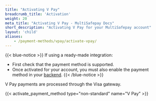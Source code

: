```yaml
---
title: "Activating V Pay"
breadcrumb_title: 'Activation'
weight: 20
meta_title: "Activating V Pay - MultiSafepay Docs"
short_description: "Activating V Pay for your MultiSafepay account"
layout: 'child'
aliases: 
    - /payment-methods/vpay/activate-vpay/
---
```

{{< blue-notice >}} If using a ready-made integration: 

- First check that the payment method is supported. 
- Once activated for your account, you must also enable the payment method in your [backend](/glossaries/multisafepay-glossary/#backend).  {{< /blue-notice >}}

V Pay payments are processed through the Visa gateway.

{{< activate_payment_method type="non-standard" name="V Pay" >}}